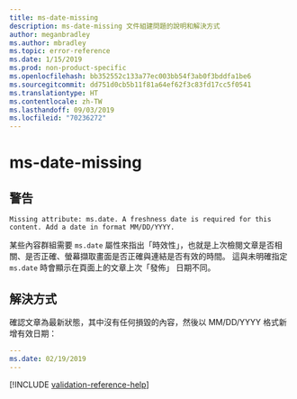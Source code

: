 ```yaml
---
title: ms-date-missing
description: ms-date-missing 文件組建問題的說明和解決方式
author: meganbradley
ms.author: mbradley
ms.topic: error-reference
ms.date: 1/15/2019
ms.prod: non-product-specific
ms.openlocfilehash: bb352552c133a77ec003bb54f3ab0f3bddfa1be6
ms.sourcegitcommit: dd751d0cb5b11f81a64ef62f3c83fd17cc5f0541
ms.translationtype: HT
ms.contentlocale: zh-TW
ms.lasthandoff: 09/03/2019
ms.locfileid: "70236272"
---
```

# <a name="ms-date-missing"></a>ms-date-missing

## <a name="warning"></a>警告

`Missing attribute: ms.date. A freshness date is required for this content. Add a date in format MM/DD/YYYY.`

某些內容群組需要 `ms.date` 屬性來指出「時效性」，也就是上次檢閱文章是否相關、是否正確、螢幕擷取畫面是否正確與連結是否有效的時間。 這與未明確指定 `ms.date` 時會顯示在頁面上的文章上次「發佈」  日期不同。

## <a name="resolution"></a>解決方式

確認文章為最新狀態，其中沒有任何損毀的內容，然後以 MM/DD/YYYY 格式新增有效日期：

```yml
---
ms.date: 02/19/2019
---
```

<!--make sure to add this file to your includes folder and verify the path-->
[!INCLUDE [validation-reference-help](includes/validation-reference-help.md)]
